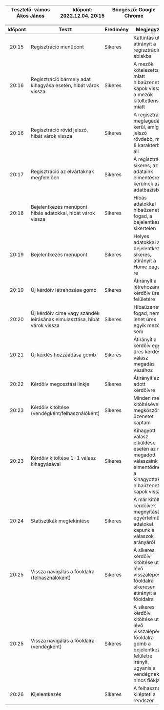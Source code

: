 | Tesztelő: vámos Ákos János | Időpont: 2022.12.04. 20:15 | Böngésző: Google Chrome |
| -------------------------------------|----------|-------------------------|

| Időpont | Teszt                | Eredmény | Megjegyzés                                                            |
|:-------:|----------------------|----------|-----------------------------------------------------------------------|
| 20:15 | Regisztráció menüpont | Sikeres | Kattintás után átírányít a regisztrációs ablakba |
| 20:16 | Regisztráció bármely adat kihagyása esetén, hibát várok vissza | Sikeres | A mezők kötelezettsége miatt hibaüzenetet kapok vissza a mezők kitöltetlensége miatt |
| 20:16 | Regisztráció rövid jelszó, hibát várok vissza | Sikeres | A regisztráció megtagadásra kerül, amíg a jelszó rövdebb, mint 8 karakterből áll |
| 20:17 | Regisztráció az elvártaknak megfelelően | Sikeres | A regisztráció sikeres, az adataink elmentésre kerülnek az adatbázisban |
| 20:18 | Bejelentkezés menüpont hibás adatokkal, hibát várok vissza | Sikeres | Hibás adatokkal hibaüzenet fogad, a bejelentkezés sikertelen |
| 20:19 | Bejelentkezés menüpont | Sikeres | Helyes adatokkal a bejelentkezés sikeres, átirányít a Home page-re |
| 20:19 | Új kérdőív létrehozása gomb | Sikeres | Átirányít a létrehozandó kérdőív üres felületére |
| 20:20 | Új kérdőív címe vagy szándék leírásának elmulasztása, hibát várok vissza | Sikeres | Hibaüzenet fogad, nem lehet üres egyik mező sem |
| 20:21 | Új kérdés hozzáadása gomb | Sikeres | Átirányít a kérdőív egy üres kérdés-válasz megadás vázához |
| 20:22 | Kérdőív megosztási linkje | Sikeres | Átirányít az adott kérdőívre |
| 20:23 | Kérdőív kitöltése (vendégként/felhasználóként) | Sikeres | Minden mező kitöltésével megköszönő üzenetet kaptam |
| 20:23 | Kérdőív kitöltése 1-1 válasz kihagyásával | Sikeres | Kihagyott válasz elküldése esetén az már megadott válaszaink elmentődnek, a kihagyottakra hibaüzenetet kapok vissza |
| 20:24 | Statisztikák megtekintése | Sikeres | A már kitöltött kérdőívek megnyitásával egyértelmű adatokat kapunk a válaszok arányáról |
| 20:25 | Vissza navigálás a főoldalra (felhasználóként) | Sikeres | A sikeres kérdőív kitöltése után lévő visszalépés a főoldalra sikeresen átirányít a főoldalra |
| 20:25 | Vissza navigálás a főoldalra (vendégként) | Sikeres | A sikeres kérdőív kitöltése után lévő visszalépés a főoldalra gomb a bejelentkező felületre irányít, ugyanis a vendégnek nincs fiókja |
| 20:26 | Kijelentkezés | Sikeres | A felhasználót kilépteti a rendszer |